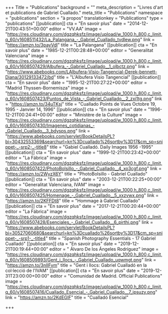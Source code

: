 +++
Title = "Publications"
background = ""
meta_description = "Livres d'art et publications de Gabriel Cuallado."
meta_title = "Publications"
namespace = "publications"
section = "à propos"
translationkey = "Publications"
type = "publications"
[[publication]]
cta = "En savoir plus"
date = "2014-12-21T00:43:51+00:00"
editor = "VV.AA"
image = "https://res.cloudinary.com/dgzqhksfz/image/upload/w_1000,h_800,c_limit,q_60/v1608511432/La_Palangana_-_Gabriel_Cuallado_tvdlew.png"
link = "https://amzn.to/3payVdl"
title = "La Palangana"
[[publication]]
cta = "En savoir plus"
date = "1985-12-21T00:28:48+00:00"
editor = "Generalitat Valenciana"
image = "https://res.cloudinary.com/dgzqhksfz/image/upload/w_1000,h_800,c_limit,q_60/v1608507429/Albufera_-_Gabriel_Cuallado__1_olbctz.png"
link = "https://www.abebooks.com/LAlbufera-Visio-Tangencial-Derek-bennett-Diana/30129133472/bd"
title = "L'Albufera Visio Tangencial"
[[publication]]
cta = "En savoir plus"
date = "1995-12-21T00:27:22+00:00"
editor = "Madrid Thyssen-Bornemisza"
image = "https://res.cloudinary.com/dgzqhksfz/image/upload/w_1000,h_800,c_limit,q_60/v1608507423/Puntos_de_Vista_-_Gabriel_Cuallado__2_zxi1tg.png"
link = "https://amzn.to/34uTKsj"
title = "Cuallado Points de Vues Octobre 19, 1995 - Janvier 14, 1996"
[[publication]]
cta = "En savoir plus"
date = "1996-12-21T00:24:41+00:00"
editor = "Ministère de la Culture"
image = "https://res.cloudinary.com/dgzqhksfz/image/upload/w_1000,h_800,c_limit,q_60/v1608507430/Imagenes_cotidianas_-_Gabriel_Cuallado__3_bdysps.png"
link = "https://www.abebooks.com/servlet/BookDetailsPL?bi=30432553369&searchurl=kn%3Dcuallado%26sortby%3D17&cm_sp=snippet-_-srp2-_-title8"
title = "Gabiel Cualladó. Daily Images 1956 -1995"
[[publication]]
cta = "En savoir plus"
date = "1999-12-21T00:23:42+00:00"
editor = "La Fábrica"
image = "https://res.cloudinary.com/dgzqhksfz/image/upload/w_1000,h_800,c_limit,q_60/v1608507422/PhotoBolsillo_-_Gabriel_Cuallado__4_xo3cgf.png"
link = "https://amzn.to/2WyzX6Y"
title = "PhotoBolsillo - Gabriel Cuallado"
[[publication]]
cta = "En savoir plus"
date = "2003-12-21T00:22:25+00:00"
editor = "Generalitat Valenciana, IVAM"
image = "https://res.cloudinary.com/dgzqhksfz/image/upload/w_1000,h_800,c_limit,q_60/v1608507425/Homenage_-_Gabriel_Cuallado__5_xxzvwx.png"
link = "https://amzn.to/2KFFDt8"
title = "Hommage à Gabriel Cuallado"
[[publication]]
cta = "En savoir plus"
date = "2017-12-21T00:20:44+00:00"
editor = "La Fábrica"
image = "https://res.cloudinary.com/dgzqhksfz/image/upload/w_1000,h_800,c_limit,q_60/v1608507428/Esenciales_-_Gabriel_Cuallado__6_pirthi.png"
link = "https://www.abebooks.com/servlet/BookDetailsPL?bi=30527060680&searchurl=kn%3Dcuallado%26sortby%3D17&cm_sp=snippet-_-srp1-_-title4"
title = "Spanish Photography Essentials - 17 Gabriel Cualladó"
[[publication]]
cta = "En savoir plus"
date = "2019-12-21T00:19:44+00:00"
editor = " Álvaro De los Ángeles Rodríguez"
image = "https://res.cloudinary.com/dgzqhksfz/image/upload/w_1000,h_800,c_limit,q_60/v1608509893/Gent_i_llocs_-_Gabriel_Cuallado_uqwmgt.png"
link = "https://amzn.to/3nIIFvm"
title = "Gent i llocs: Gabriel Cualladó en la col·lecció de l'IVAM"
[[publication]]
cta = "En savoir plus"
date = "2019-12-31T23:00:00+00:00"
editor = "Comunidad de Madrid. Official Publications"
image = "https://res.cloudinary.com/dgzqhksfz/image/upload/w_1000,h_800,c_limit,q_60/v1608507416/Cuallado_Esencial_-_Gabriel_Cuallado__7_ipsuzy.png"
link = "https://amzn.to/2KdEGIF"
title = "Cualladó Esencial"

+++

